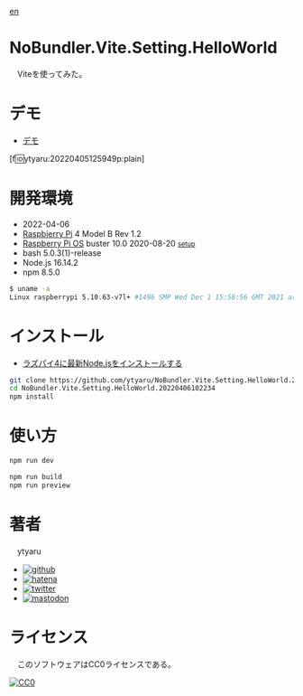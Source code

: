 [en](./README.md)

# NoBundler.Vite.Setting.HelloWorld

　Viteを使ってみた。

# デモ

* [デモ](https://ytyaru.github.io/NoBundler.Vite.Setting.HelloWorld.20220406102234/)

[f:id:ytyaru:20220405125949p:plain]

# 開発環境

* <time datetime="2022-04-06T10:22:05+0900">2022-04-06</time>
* [Raspbierry Pi](https://ja.wikipedia.org/wiki/Raspberry_Pi) 4 Model B Rev 1.2
* [Raspberry Pi OS](https://ja.wikipedia.org/wiki/Raspbian) buster 10.0 2020-08-20 <small>[setup](http://ytyaru.hatenablog.com/entry/2020/10/06/111111)</small>
* bash 5.0.3(1)-release
* Node.js 16.14.2
* npm 8.5.0

```sh
$ uname -a
Linux raspberrypi 5.10.63-v7l+ #1496 SMP Wed Dec 1 15:58:56 GMT 2021 armv7l GNU/Linux
```

# インストール

* [ラズパイ4に最新Node.jsをインストールする](https://ytyaru.hatenablog.com/entry/2020/01/10/222222)

```sh
git clone https://github.com/ytyaru/NoBundler.Vite.Setting.HelloWorld.20220406102234
cd NoBundler.Vite.Setting.HelloWorld.20220406102234
npm install
```

# 使い方

```sh
npm run dev
```

```sh
npm run build
npm run preview
```

# 著者

　ytyaru

* [![github](http://www.google.com/s2/favicons?domain=github.com)](https://github.com/ytyaru "github")
* [![hatena](http://www.google.com/s2/favicons?domain=www.hatena.ne.jp)](http://ytyaru.hatenablog.com/ytyaru "hatena")
* [![twitter](http://www.google.com/s2/favicons?domain=twitter.com)](https://twitter.com/ytyaru1 "twitter")
* [![mastodon](http://www.google.com/s2/favicons?domain=mstdn.jp)](https://mstdn.jp/web/accounts/233143 "mastdon")

# ライセンス

　このソフトウェアはCC0ライセンスである。

[![CC0](http://i.creativecommons.org/p/zero/1.0/88x31.png "CC0")](http://creativecommons.org/publicdomain/zero/1.0/deed.ja)

